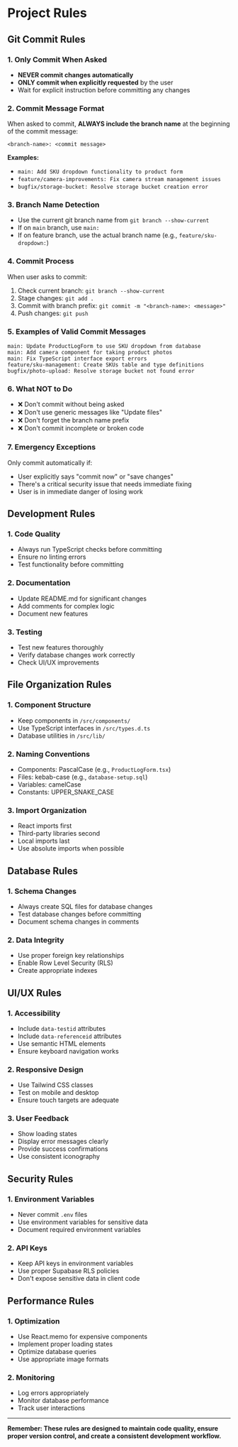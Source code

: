 # Project Rules

## Git Commit Rules

### 1. Only Commit When Asked
- **NEVER commit changes automatically**
- **ONLY commit when explicitly requested** by the user
- Wait for explicit instruction before committing any changes

### 2. Commit Message Format
When asked to commit, **ALWAYS include the branch name** at the beginning of the commit message:

```
<branch-name>: <commit message>
```

**Examples:**
- `main: Add SKU dropdown functionality to product form`
- `feature/camera-improvements: Fix camera stream management issues`
- `bugfix/storage-bucket: Resolve storage bucket creation error`

### 3. Branch Name Detection
- Use the current git branch name from `git branch --show-current`
- If on `main` branch, use `main:`
- If on feature branch, use the actual branch name (e.g., `feature/sku-dropdown:`)

### 4. Commit Process
When user asks to commit:
1. Check current branch: `git branch --show-current`
2. Stage changes: `git add .`
3. Commit with branch prefix: `git commit -m "<branch-name>: <message>"`
4. Push changes: `git push`

### 5. Examples of Valid Commit Messages
```
main: Update ProductLogForm to use SKU dropdown from database
main: Add camera component for taking product photos
main: Fix TypeScript interface export errors
feature/sku-management: Create SKUs table and type definitions
bugfix/photo-upload: Resolve storage bucket not found error
```

### 6. What NOT to Do
- ❌ Don't commit without being asked
- ❌ Don't use generic messages like "Update files"
- ❌ Don't forget the branch name prefix
- ❌ Don't commit incomplete or broken code

### 7. Emergency Exceptions
Only commit automatically if:
- User explicitly says "commit now" or "save changes"
- There's a critical security issue that needs immediate fixing
- User is in immediate danger of losing work

## Development Rules

### 1. Code Quality
- Always run TypeScript checks before committing
- Ensure no linting errors
- Test functionality before committing

### 2. Documentation
- Update README.md for significant changes
- Add comments for complex logic
- Document new features

### 3. Testing
- Test new features thoroughly
- Verify database changes work correctly
- Check UI/UX improvements

## File Organization Rules

### 1. Component Structure
- Keep components in `/src/components/`
- Use TypeScript interfaces in `/src/types.d.ts`
- Database utilities in `/src/lib/`

### 2. Naming Conventions
- Components: PascalCase (e.g., `ProductLogForm.tsx`)
- Files: kebab-case (e.g., `database-setup.sql`)
- Variables: camelCase
- Constants: UPPER_SNAKE_CASE

### 3. Import Organization
- React imports first
- Third-party libraries second
- Local imports last
- Use absolute imports when possible

## Database Rules

### 1. Schema Changes
- Always create SQL files for database changes
- Test database changes before committing
- Document schema changes in comments

### 2. Data Integrity
- Use proper foreign key relationships
- Enable Row Level Security (RLS)
- Create appropriate indexes

## UI/UX Rules

### 1. Accessibility
- Include `data-testid` attributes
- Include `data-referenceid` attributes
- Use semantic HTML elements
- Ensure keyboard navigation works

### 2. Responsive Design
- Use Tailwind CSS classes
- Test on mobile and desktop
- Ensure touch targets are adequate

### 3. User Feedback
- Show loading states
- Display error messages clearly
- Provide success confirmations
- Use consistent iconography

## Security Rules

### 1. Environment Variables
- Never commit `.env` files
- Use environment variables for sensitive data
- Document required environment variables

### 2. API Keys
- Keep API keys in environment variables
- Use proper Supabase RLS policies
- Don't expose sensitive data in client code

## Performance Rules

### 1. Optimization
- Use React.memo for expensive components
- Implement proper loading states
- Optimize database queries
- Use appropriate image formats

### 2. Monitoring
- Log errors appropriately
- Monitor database performance
- Track user interactions

---

**Remember: These rules are designed to maintain code quality, ensure proper version control, and create a consistent development workflow.**
